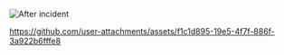 ![After incident ](https://github.com/user-attachments/assets/f82a4311-b2bf-42cc-9749-b719a40d2d74)


https://github.com/user-attachments/assets/f1c1d895-19e5-4f7f-886f-3a922b6fffe8

